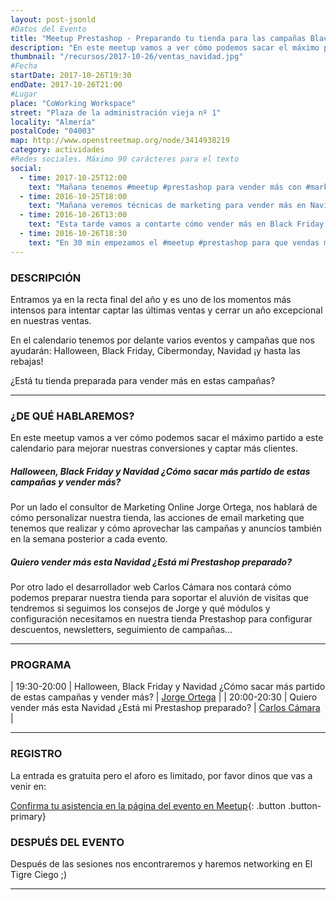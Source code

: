 ```yaml
---
layout: post-jsonld
#Datos del Evento
title: "Meetup Prestashop - Preparando tu tienda para las campañas Black Friday y Navidad"
description: "En este meetup vamos a ver cómo podemos sacar el máximo partido al calendario de fiestas para mejorar nuestras conversiones y captar más clientes."
thumbnail: "/recursos/2017-10-26/ventas_navidad.jpg"
#Fecha
startDate: 2017-10-26T19:30
endDate: 2017-10-26T21:00
#Lugar
place: "CoWorking Workspace"
street: "Plaza de la administración vieja nº 1"
locality: "Almería"
postalCode: "04003"
map: http://www.openstreetmap.org/node/3414938219
category: actividades
#Redes sociales. Máximo 90 carácteres para el texto
social:
  - time: 2017-10-25T12:00
    text: "Mañana tenemos #meetup #prestashop para vender más con #marketing estacional ¡Acompáñanos!"
  - time: 2016-10-25T18:00
    text: "Mañana veremos técnicas de marketing para vender más en Navidad ¡Vente de #meetup!"	
  - time: 2016-10-26T13:00
    text: "Esta tarde vamos a contarte cómo vender más en Black Friday y Navidad ¡Acompáñanos!"
  - time: 2016-10-26T18:30
    text: "En 30 min empezamos el #meetup #prestashop para que vendas más estas navidades Aún llegas!"
---
```


### DESCRIPCIÓN

Entramos ya en la recta final del año y es uno de los momentos más intensos para intentar captar las últimas ventas y cerrar un año excepcional en nuestras ventas.

En el calendario tenemos por delante varios eventos y campañas que nos ayudarán: Halloween, Black Friday, Cibermonday, Navidad ¡y hasta las rebajas!

¿Está tu tienda preparada para vender más en estas campañas?

---

### ¿DE QUÉ HABLAREMOS?

En este meetup vamos a ver cómo podemos sacar el máximo partido a este calendario para mejorar nuestras conversiones y captar más clientes.

##### Halloween, Black Friday y Navidad ¿Cómo sacar más partido de estas campañas y vender más?

Por un lado el consultor de Marketing Online Jorge Ortega, nos hablará de cómo personalizar nuestra tienda, las acciones de email marketing que tenemos que realizar y cómo aprovechar las campañas y anuncios también en la semana posterior a cada evento.

##### Quiero vender más esta Navidad ¿Está mi Prestashop preparado? 

Por otro lado el desarrollador web Carlos Cámara nos contará cómo podemos preparar nuestra tienda para soportar el aluvión de visitas que tendremos si seguimos los consejos de Jorge y qué módulos y configuración necesitamos en nuestra tienda Prestashop para configurar descuentos, newsletters, seguimiento de campañas...

---


### PROGRAMA


| 19:30-20:00   | Halloween, Black Friday y Navidad ¿Cómo sacar más partido de estas campañas y vender más? | [Jorge Ortega](https://josmarketingonline.es/consultor-de-marketing-online/) |
| 20:00-20:30   | Quiero vender más esta Navidad ¿Está mi Prestashop preparado? | [Carlos Cámara](https://www.hepta.es) |

---

### REGISTRO
La entrada es gratuita pero el aforo es limitado, por favor dinos que vas a venir en:

[Confirma tu asistencia en la página del evento en Meetup](https://www.meetup.com/es-ES/meetup-prestashop-almeria/events/244305014/){: .button .button-primary}

### DESPUÉS DEL EVENTO

Después de las sesiones nos encontraremos y haremos networking en El Tigre Ciego ;)

---


